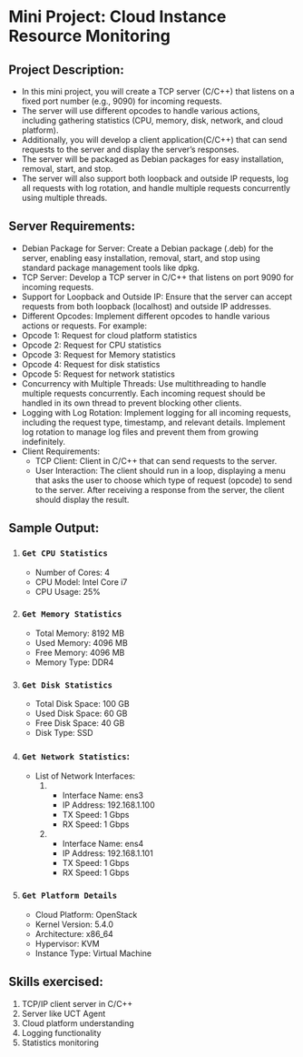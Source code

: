 # Mini Project: Cloud Instance Resource Monitoring 
## Project Description: 
- In this mini project, you will create a TCP server (C/C++) that listens on a fixed port number (e.g., 9090) for incoming requests. 
- The server will use different opcodes to handle various actions, including gathering statistics (CPU, memory, disk, network, and cloud platform). 
- Additionally, you will develop a client application(C/C++) that can send requests to the server and display the server’s responses. 
- The server will be packaged as Debian packages for easy installation, removal, start, and stop. 
- The server will also support both loopback and outside IP requests, log all requests with log rotation, and handle multiple requests concurrently using multiple threads. 

 
## Server Requirements: 
- Debian Package for Server: Create a Debian package (.deb) for the server, enabling easy installation, removal, start, and stop using standard package management tools like dpkg.
- TCP Server: Develop a TCP server in C/C++ that listens on port 9090 for incoming requests. 
- Support for Loopback and Outside IP: Ensure that the server can accept requests from both loopback (localhost) and outside IP addresses. 
- Different Opcodes: Implement different opcodes to handle various actions or requests. For example: 
- Opcode 1: Request for cloud platform statistics 
- Opcode 2: Request for CPU statistics 
- Opcode 3: Request for Memory statistics 
- Opcode 4: Request for disk statistics 
- Opcode 5: Request for network statistics 
- Concurrency with Multiple Threads: Use multithreading to handle multiple requests concurrently. Each incoming request should be handled in its own thread to prevent blocking other clients.
- Logging with Log Rotation: Implement logging for all incoming requests, including the request type, timestamp, and relevant details. Implement log rotation to manage log files and prevent them from growing indefinitely. 
- Client Requirements: 
    - TCP Client: Client in C/C++ that can send requests to the server. 
    - User Interaction: The client should run in a loop, displaying a menu that asks the user to choose which type of request (opcode) to send to the server. After receiving a response from the server, the client should display the result. 
 
## Sample Output: 
1.  ### `Get CPU Statistics` 
    - Number of Cores: 4    
    - CPU Model: Intel Core i7   
    - CPU Usage: 25% 
2.  ### `Get Memory Statistics` 
    - Total Memory: 8192 MB    
    - Used Memory: 4096 MB    
    - Free Memory: 4096 MB   
    - Memory Type: DDR4     
3.  ### `Get Disk Statistics` 
    - Total Disk Space: 100 GB    
    - Used Disk Space: 60 GB    
    - Free Disk Space: 40 GB    
    - Disk Type: SSD    
4. ### `Get Network Statistics`:    
    - List of Network Interfaces:    
        1.  - Interface Name: ens3    
            - IP Address: 192.168.1.100     
            - TX Speed: 1 Gbps     
            - RX Speed: 1 Gbps
                
        2.  - Interface Name: ens4     
            - IP Address: 192.168.1.101     
            - TX Speed: 1 Gbps    
            - RX Speed: 1 Gbps 
5.  ### `Get Platform Details` 
    - Cloud Platform: OpenStack    
    - Kernel Version: 5.4.0    
    - Architecture: x86_64    
    - Hypervisor: KVM    
    - Instance Type: Virtual Machine 

 
## Skills exercised: 
1. TCP/IP client server in C/C++ 
2. Server like UCT Agent 
3. Cloud platform understanding 
4. Logging functionality 
5. Statistics monitoring